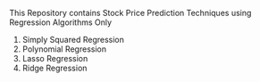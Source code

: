 This Repository contains Stock Price Prediction Techniques using Regression Algorithms Only
1. Simply Squared Regression
2. Polynomial Regression
3. Lasso Regression
4. Ridge Regression

